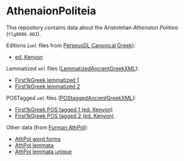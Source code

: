 # AthenaionPoliteia

This repository contains data about the Aristotelian *Athenaion Politiea* (`tlg0086.003`).

Editions (`xml` files from [PerseusDL Canonical Greek](https://github.com/PerseusDL/canonical-greekLit)):

* [ed. Kenyon](https://github.com/monberti/AthenaionPoliteia/blob/main/data/tlg0086.tlg003.perseus-grc1.xml)

Lemmatized `xml` files ([LemmatizedAncientGreekXML](https://github.com/gcelano/LemmatizedAncientGreekXML)):

* [First1kGreek lemmatized 1](https://github.com/monberti/AthenaionPoliteia/blob/main/data/tlg0086.tlg003.1st1K-grc1_lemmatized.xml)
* [First1kGreek lemmatized 2](https://github.com/monberti/AthenaionPoliteia/blob/main/data/tlg0086.tlg003.1st1K-grc2_lemmatized.xml)


POSTagged `xml` files ([POStaggedAncientGreekXML](https://github.com/gcelano/POStaggedAncientGreekXML/tree/master/texts)):

* [First1kGreek POS tagged 1 (ed. Kenyon)](https://github.com/monberti/AthenaionPoliteia/blob/main/data/tlg0086.tlg003.1st1K-grc1_pos.xml)
* [First1kGreek POS tagged 2 (ed. Kenyon)](https://github.com/monberti/AthenaionPoliteia/blob/main/data/tlg0086.tlg003.1st1K-grc2_pos.xml)

Other data (from [Furman AthPol](http://folio.furman.edu/projects/AthPol/index.html)):

* [AthPol word forms](https://github.com/monberti/AthenaionPoliteia/blob/main/data/athpol_forms.csv)
* [AthPol lemmata](https://github.com/monberti/AthenaionPoliteia/blob/main/data/athpol_lemmata.csv)
* [AthPol lemmata unique](https://github.com/monberti/AthenaionPoliteia/blob/main/data/athpol_lemmata_unique.csv)
